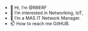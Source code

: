 - 👋 Hi, I’m @RRERF
- 👀 I’m interested in Networking, IoT, 
- 🌱 I’m a MAS IT Network Manager.
- 📫 How to reach me GitHUB.

<!---
RRERF/RRERF is a ✨ special ✨ repository because its `README.md` (this file) appears on your GitHub profile.
You can click the Preview link to take a look at your changes.
--->
